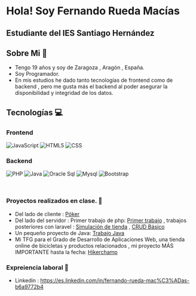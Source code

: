 <h1>Hola! Soy Fernando Rueda Macías</h1>
<h2>Estudiante del IES Santiago Hernández</h2>

## Sobre Mi :raising_hand:
- Tengo 19 años y soy de Zaragoza , Aragón , España.
- Soy Programador.
- En mis estudios he dado tanto tecnologías de frontend como de backend , pero me gusta más el backend al poder asegurar la disponibilidad y integridad de los datos.

## Tecnologías :computer: 
  ### Frontend
  ![JavaScript](https://img.shields.io/badge/JavaScript-yellow?style=for-the-badge)
  ![HTML5](https://img.shields.io/badge/HTML-orange?style=for-the-badge)
  ![CSS](https://img.shields.io/badge/CSS-blue?style=for-the-badge)
  
  ### Backend
  ![PHP](https://img.shields.io/badge/PHP-blue?style=for-the-badge)
  ![Java](https://img.shields.io/badge/Java-orange?style=for-the-badge)
  ![Oracle Sql](https://img.shields.io/badge/Oracle-F80000?style=for-the-badge)
  ![Mysql](https://img.shields.io/badge/MySQL-4479A1?style=for-the-badge)
  ![Bootstrap](https://img.shields.io/badge/Bootstrap-563D7C?style=for-the-badge)

   <br>

### Proyectos realizados en clase. :school_satchel:
 - Del lado de cliente : [Póker](https://github.com/FernandoRuedaMacias/Pokerjs)
 - Del lado del servidor : Primer trabajo de php:  [Primer trabajo](https://github.com/FernandoRuedaMacias/PrimerTrabajophp) , trabajos posteriores con laravel : [Simulación de tienda](https://github.com/FernandoRuedaMacias/TrabajoDWS) , [CRUD Básico](https://github.com/FernandoRuedaMacias/CRUD-Basico-Laravel)
 - Un pequeño proyecto de Java:   [Trabajo Java](https://github.com/FernandoRuedaMacias/TrabajoFicherosJava)
 - Mi TFG para el Grado de Desarrollo de Aplicaciones Web, una tienda online de bicicletas y productos relacionados ,  mi proyecto MÁS IMPORTANTE hasta la fecha:   [Hikerchamp](https://github.com/FernandoRuedaMacias/TFG_DAW_Fernando)

### Expreiencia laboral :blue_book:
 -  Linkedin : https://es.linkedin.com/in/fernando-rueda-mac%C3%ADas-b6a9772b4


